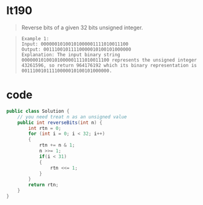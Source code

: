 # lt190
> Reverse bits of a given 32 bits unsigned integer.

>     Example 1:
>     Input: 00000010100101000001111010011100
>     Output: 00111001011110000010100101000000
>     Explanation: The input binary string 00000010100101000001111010011100 represents the unsigned integer 43261596, so return 964176192 which its binary representation is 00111001011110000010100101000000.

# code
```Java
public class Solution {
    // you need treat n as an unsigned value
    public int reverseBits(int n) {
        int rtn = 0;
        for (int i = 0; i < 32; i++) 
        {
            rtn += n & 1;
            n >>= 1;
            if(i < 31) 
            {
                rtn <<= 1;
            }
        }
        return rtn;
    }
}
```